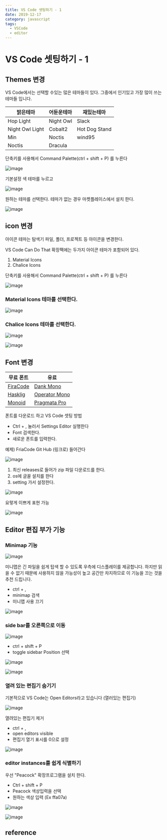 ```yaml
---
title: VS Code 셋팅하기 - 1
date: 2019-12-17
category: javascript
tags:
  - VSCode
  - editor
---
```


# VS Code 셋팅하기 - 1
## Themes 변경

VS Code에서는 선택할 수있는 많은 테마들이 있다.
그중에서 인기있고 가장 많이 쓰는 테마들 입니다.


밝은테마 | 어둔운테마 | 재밌는테마 |
-------- | ----       | ----      |
Hop Light | Night Owl | Slack
Night Owl Light | Cobalt2| Hot Dog Stand
Min | Noctis | wind95
Noctis | Dracula |

단축키를 사용해서 Command Palette(ctrl + shift + P) 를 누른다

![image](https://user-images.githubusercontent.com/25451713/70969650-a2d6bf80-20df-11ea-9b57-d9f5b577d82f.png)

기본설정 색 테마를 누르고

![image](https://user-images.githubusercontent.com/25451713/70969738-e5989780-20df-11ea-96f3-bb860ac7e403.png)

원하는 테마를 선택한다. 테마가 없는 경우 마켓플레이스에서 설치 한다.

![image](https://user-images.githubusercontent.com/25451713/70969770-ff39df00-20df-11ea-8001-e07bbe7d091b.png)




## icon 변경

아이콘 테마는 탐색기 파일, 폴더, 프로젝트 등 아이콘을 변경한다.

VS Code Can Do That 확장팩에는 두가지 아이콘 테마가 포함되어 있다.

1. Material Icons
2. Chalice Icons

단축키를 사용해서 Command Palette(ctrl + shift + P) 를 누른다

![image](https://user-images.githubusercontent.com/25451713/70969899-5dff5880-20e0-11ea-945d-e16bc027d049.png)

### Material Icons 테마를 선택한다.

![image](https://user-images.githubusercontent.com/25451713/70970002-a9196b80-20e0-11ea-86f8-7e9d4ab3c2f5.png)


### Chalice Icons 테마를 선택한다.

![image](https://user-images.githubusercontent.com/25451713/70970169-01506d80-20e1-11ea-999f-34cc8fa6cc17.png)


![image](https://user-images.githubusercontent.com/25451713/70970150-f1d12480-20e0-11ea-8c0a-13576f4dcbf2.png)



## Font 변경

무료 폰트 | 유료 |
-------- | ----       |
[FiraCode](https://github.com/tonsky/FiraCode)| [Dank Mono](https://dank.sh/)
[Hasklig](https://github.com/i-tu/Hasklig)| [Operator Mono](https://www.typography.com/fonts/operator/styles)
[Monoid](https://larsenwork.com/monoid/)| [Pragmata Pro](https://www.fsd.it/shop/fonts/pragmatapro/)


폰트를 다운로드 하고 VS Code 셋팅 방법

* Ctrl + , 눌러서 Settings Editor 실행한다
* Font 검색한다.
* 새로운 폰트를 입력한다.

예제) FriaCode Git Hub (링크로) 들어간다

![image](https://user-images.githubusercontent.com/25451713/70970750-8e47f680-20e2-11ea-94ee-4a2f56897e0a.png)

1. 최신 releases로 들어가 zip 파일 다운로드를 한다.
2. os에 글꼴 설치를 한다
3. setting 가서 설정한다.

![image](https://user-images.githubusercontent.com/25451713/70971263-e9c6b400-20e3-11ea-87df-7bf03954a6d1.png)


요렇게 이쁘게 표현 가능

![image](https://user-images.githubusercontent.com/25451713/70972281-5c389380-20e6-11ea-868e-bb21d545efaf.png)



## Editor 편집 부가 기능

### Minimap 기능


![image](https://user-images.githubusercontent.com/25451713/70973501-1df0a380-20e9-11ea-963e-36a3e2c6fd3c.png)

미니맵은 긴 파일을 쉽게 탑색 할 수 있도록 우측에 디스플레이를 제공합니다.
하지만 읽을 수 없기 때문에 사용하지 않을 가능성이 높고 공간만 차지하므로 이 기능을 끄는 것을 추천 드립니다.

* ctrl + ,
* minimap 검색
* 미니맵 사용 끄기

![image](https://user-images.githubusercontent.com/25451713/70973668-69a34d00-20e9-11ea-95d6-4b418478caf3.png)


### side bar를 오른쪽으로 이동

![image](https://user-images.githubusercontent.com/25451713/70973716-85a6ee80-20e9-11ea-9eab-5589a3651b36.png)

* ctrl + shift + P
* toggle sidebar Position 선택

![image](https://user-images.githubusercontent.com/25451713/70973788-b1c26f80-20e9-11ea-9fbf-b1910fd41bf1.png)



![image](https://user-images.githubusercontent.com/25451713/70973807-bedf5e80-20e9-11ea-9d92-ade4e310b914.png)


### 열려 있는 편집기 숨기기

기본적으로 VS Code는 Open Editors라고 있습니다 (열러있는 편집기)

![image](https://user-images.githubusercontent.com/25451713/70973870-e20a0e00-20e9-11ea-8dd6-944aa7edb902.png)

열려있는 편집기 제거

* ctrl + ,
* open editors visible
* 편집기 열기 표시를 0으로 설정


![image](https://user-images.githubusercontent.com/25451713/70973962-11207f80-20ea-11ea-8f56-18453005218e.png)



### editor instances를 쉽게 식별하기

우선 "Peacock" 확장프로그램을 설치 한다.

* Ctrl + shift + P
* Peacock 색상입력을 선택
* 원하는 색상 입력 (Ex ffa07a)


![image](https://user-images.githubusercontent.com/25451713/70974178-82603280-20ea-11ea-859f-b6c4fd6f827b.png)

![image](https://user-images.githubusercontent.com/25451713/70974250-ad4a8680-20ea-11ea-85b2-aca583690973.png)


## reference


